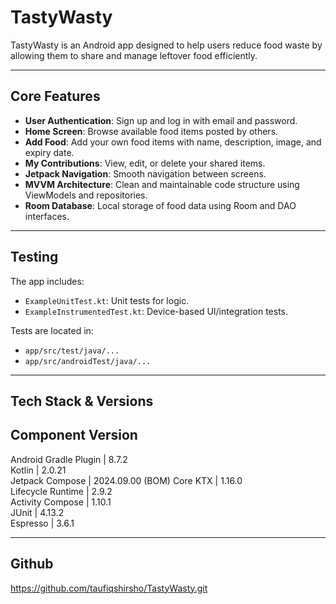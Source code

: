 # TastyWasty

TastyWasty is an Android app designed to help users reduce food waste by allowing 
them to share and manage leftover food efficiently.

---

## Core Features

- **User Authentication**: Sign up and log in with email and password.
- **Home Screen**: Browse available food items posted by others.
- **Add Food**: Add your own food items with name, description, image, and expiry date.
- **My Contributions**: View, edit, or delete your shared items.
- **Jetpack Navigation**: Smooth navigation between screens.
- **MVVM Architecture**: Clean and maintainable code structure using ViewModels and repositories.
- **Room Database**: Local storage of food data using Room and DAO interfaces.

---

## Testing

The app includes:
- `ExampleUnitTest.kt`: Unit tests for logic.
- `ExampleInstrumentedTest.kt`: Device-based UI/integration tests.

Tests are located in:
- `app/src/test/java/...`
- `app/src/androidTest/java/...`

---

## Tech Stack & Versions

Component              Version          
---------------------------------------
Android Gradle Plugin | 8.7.2           
Kotlin                | 2.0.21          
Jetpack Compose       | 2024.09.00 (BOM) 
Core KTX              | 1.16.0          
Lifecycle Runtime     | 2.9.2           
Activity Compose      | 1.10.1          
JUnit                 | 4.13.2          
Espresso              | 3.6.1           

---

## Github

https://github.com/taufiqshirsho/TastyWasty.git
